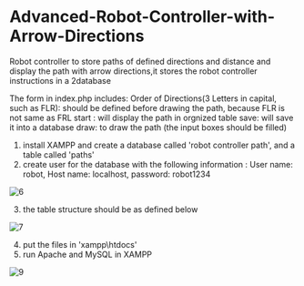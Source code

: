 # Advanced-Robot-Controller-with-Arrow-Directions

Robot controller to store paths of defined directions and distance and display the path with arrow directions,it stores the robot controller instructions in a 2database

The form in index.php includes:
Order of Directions(3 Letters in capital, such as FLR): should be defined before drawing the path, because FLR is not same as FRL
start : will display the path in orgnized table 
save: will save it into a database 
draw: to draw the path (the input boxes should be filled)

1. install XAMPP and create a database called 'robot controller path', and a table called 'paths'
2. create user for the database with the following information : User name: robot, Host name: localhost, password: robot1234

![6](https://user-images.githubusercontent.com/67188835/86248457-c97fb380-bb62-11ea-80c9-9403d94155dd.PNG)

3. the table structure should be as defined below

![7](https://user-images.githubusercontent.com/67188835/86248553-e6b48200-bb62-11ea-8e28-afe86ff743ba.PNG)

4. put the files in 'xampp\htdocs'
5. run Apache and MySQL in XAMPP

![9](https://user-images.githubusercontent.com/67188835/86249150-b91c0880-bb63-11ea-9b68-37e337940644.PNG)
